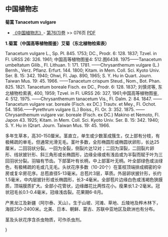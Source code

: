 
## 中国植物志

**菊蒿 Tanacetum vulgare**

* [《中国植物志》](http://www.iplant.cn/frps)- [第76(1)卷](http://www.iplant.cn/frps/vol/76(1)) >> 076页 [PDF](http://www.iplant.cn/frps/pdf/76(1)/076.PDF)


**1.菊蒿（中国高等植物图鉴）艾菊（东北植物检索表）**

Tanacetum vulgare L., Sp. Pl. 845. 1753; DC., Prodr. 6: 128. 1837; Tzvel. in Fl. URSS 26: 326. 1961; 中国高等植物图鉴4: 512.图6438. 1975——Tanacetum umbeltatum Gilib., Fl. Lithuan. 1: 171. 1781. ——Chrysanthemum vulgare (L.) Bernh., Verz. Pflanz. Erfurt. 144. 1800; Kitam. in Mem. Coll. Sci. Kyoto Univ. Ser. B. 15: 342. 1940; Ohwi, Fl. Jap. 890, 1965; S. Y. Hu in Quart. Journ. Taiwan Mus. 19: 45. 1966. ——Tanacetum crispum Steud., Nom., Bot. Phan. 825. 1821. Tanacetum boreale Fisch. ex DC., Prodr. 6: 128. 1837; 刘慎谔等, 东北植物检索表, 400, 1959; Tzvel. in Fl. URSS 26: 327, 1961;中国高等植物图鉴, 4: 512. 1975. ——Chrysanthemum tanacetum Vis., Fl. Dalm. 2: 84. 1847. ——Tanacetum vulgare var. boreale (Fisch. ex DC.) Trautv. et Mey., Fl. Ochot. 54. 1856.——Pyrethrum vulgare (L.) Boiss., Fl. Or. 3: 352. 1875. ——Chrysanthemum vulgare var. boreale (Fisch. ex DC.) Makino et Nemoto, Fl. Japon 43. 1925; Kitam. in Mem. Coll. Sci. Kyoto Univ. Ser. B. 15: 342. 1940; S. Y. Hu in (Qrart. Journ. Taiwan Mus. 19: 45. 1966.

多年生草本，高30-150厘米。茎直立，单生或少数茎成簇生，仅上部有分枝，有极稀疏的单毛，但通常光滑无毛。茎叶多数，全形椭圆形或椭圆状卵形，长达25厘米，二回羽状分裂。一回为全裂，侧裂片达12对；二回为深裂，二回裂片卵形、线状披针形、斜三角形或长椭圆形，边缘全缘或有浅齿或为半裂而赋于叶为三回羽状分裂。羽轴有节齿。下部茎叶有长柄，中上部茎叶无柄。叶全部绿色或淡绿色，有极稀疏的毛或几无毛。头状花序多数（10-20个）在茎枝顶端排成稠密的伞房或复伞房花序。总苞直径5-13毫米。总苞片3层，草质。外层卵状披针形，长约1.5毫米，中内层披针形或长椭圆形，长3-4毫米。全部苞片边缘白色或浅褐色狭膜质，顶端膜质扩大。全部小花管状，边缘雌花比两性花小。瘦果长1.2-2毫米。冠状冠毛长0.1-0.4毫米，冠缘浅齿裂。花果期6-8月。

产黑龙江及新疆（阿尔泰、天山）。生于山坡、河滩、草地、丘陵地及桦木林下，海拔250-2400米。北美、日本、朝鲜、蒙古、苏联中亚地区及欧洲也有分布。

茎及头状花序含杀虫物质，可作杀虫剂。

}